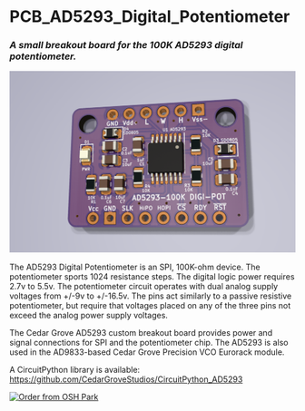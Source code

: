 # PCB_AD5293_Digital_Potentiometer
### _A small breakout board for the 100K AD5293 digital potentiometer._

![Image During Initial Test](https://github.com/CedarGroveStudios/PCB_AD5293_Digital_Potentiometer/blob/main/photos/AD5293_glamour.png)

The AD5293 Digital Potentiometer is an SPI, 100K-ohm device. The potentiometer sports 1024 resistance steps. The digital logic power requires 2.7v to 5.5v. The potentiometer circuit operates with dual analog supply voltages from +/-9v to +/-16.5v. The pins act similarly to a passive resistive potentiometer, but require that voltages placed on any of the three pins not exceed the analog power supply voltages.

The Cedar Grove AD5293 custom breakout board provides power and signal connections for SPI and the potentiometer chip. The AD5293 is also used in the AD9833-based Cedar Grove Precision VCO Eurorack module.

A CircuitPython library is available: https://github.com/CedarGroveStudios/CircuitPython_AD5293

<a href="https://oshpark.com/shared_projects/B8xvjFWI"><img src="https://oshpark.com/packs/media/images/badge-5f4e3bf4bf68f72ff88bd92e0089e9cf.png" alt="Order from OSH Park"></img></a>
